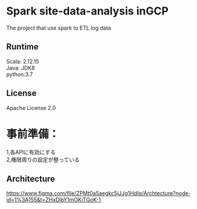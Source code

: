 # Spark site-data-analysis inGCP
The project that use spark to ETL log data

## Runtime
Scala: 2.12.15<br>
Java: JDK8<br>
python:3.7

## License
Apache License 2.0

# 事前準備：<br>
1,各APIに有効にする<br>
2,権限周りの設定が整っている<br>

## Architecture
https://www.figma.com/file/ZPMt0a5aegkc5jJJg1HdIq/Archtecture?node-id=1%3A155&t=ZHxDlbY1mOKiTGoK-1


